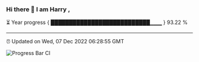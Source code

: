 ### Hi there 👋 I am Harry , 

⏳ Year progress { ███████████████████████████▁▁▁ } 93.22 %

---

⏰ Updated on Wed, 07 Dec 2022 06:28:55 GMT

![Progress Bar CI](https://github.com/duykhang68/duykhang68/workflows/Progress%20Bar%20CI/badge.svg)
